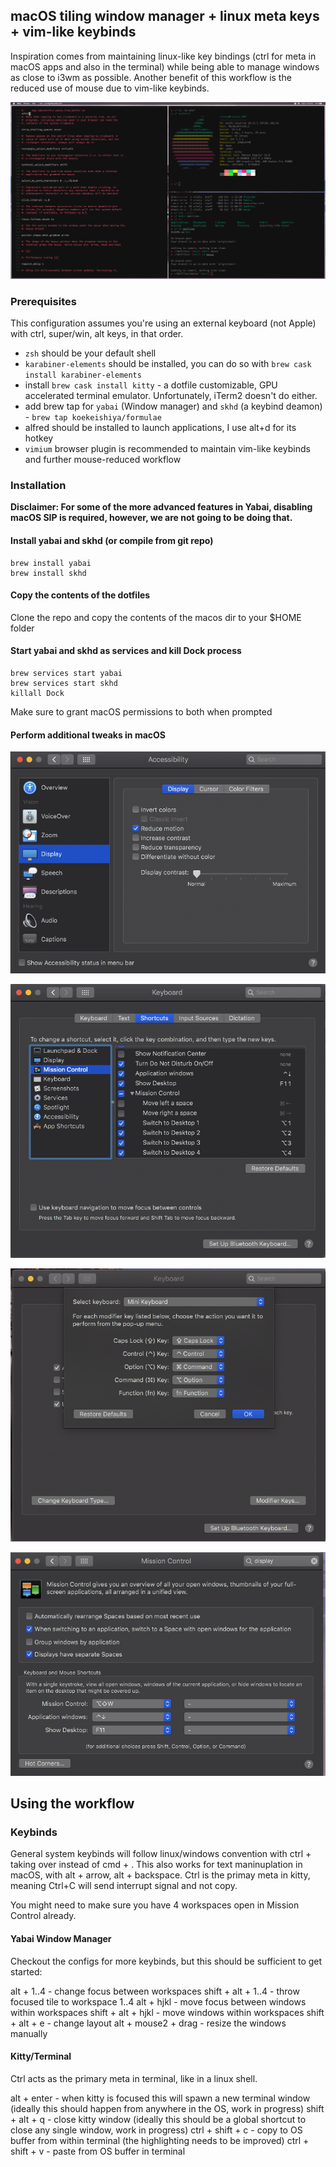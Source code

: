 ## macOS tiling window manager + linux meta keys + vim-like keybinds

Inspiration comes from maintaining linux-like key bindings (ctrl for meta in macOS apps and also in the terminal) while being able to manage windows as close to i3wm as possible. Another benefit of this workflow is the reduced use of mouse due to vim-like keybinds.  

<p align="center">
  <img src="https://raw.githubusercontent.com/vitaliko/dotfiles/main/macos/screenshots/scrot.png" alt="Yabai Window Manager">
</p>

### Prerequisites

This configuration assumes you're using an external keyboard (not Apple) with ctrl, super/win, alt keys, in that order. 

* `zsh` should be your default shell
* `karabiner-elements` should be installed, you can do so with `brew cask install karabiner-elements`
* install `brew cask install kitty` - a dotfile customizable, GPU accelerated terminal emulator. Unfortunately, iTerm2 doesn't do either. 
* add brew tap for `yabai` (Window manager) and `skhd` (a keybind deamon) - `brew tap koekeishiya/formulae`
* alfred should be installed to launch applications, I use alt+d for its hotkey
* `vimium` browser plugin is recommended to maintain vim-like keybinds and further mouse-reduced workflow

### Installation

__Disclaimer: For some of the more advanced features in Yabai, disabling macOS SIP is required, however, we are not going to be doing that.__

#### Install yabai and skhd (or compile from git repo)

```shell
brew install yabai
brew install skhd
```

#### Copy the contents of the dotfiles

Clone the repo and copy the contents of the macos dir to your $HOME folder

#### Start yabai and skhd as services and kill Dock process

```shell
brew services start yabai
brew services start skhd
killall Dock
```

Make sure to grant macOS permissions to both when prompted

#### Perform additional tweaks in macOS
<p align="center">
  <img src="https://raw.githubusercontent.com/vitaliko/dotfiles/main/macos/screenshots/accessibility_display.png" alt="Accessibility Display Settings">
</p>
<p align="center">
  <img src="https://raw.githubusercontent.com/vitaliko/dotfiles/main/macos/screenshots/keybinds_mission_control.png" alt="Mission Control Keybinds">
</p>
<p align="center">
  <img src="https://raw.githubusercontent.com/vitaliko/dotfiles/main/macos/screenshots/macos_meta_modifiers.png" alt="macOS meta keys modifiers">
</p>
<p align="center">
  <img src="https://raw.githubusercontent.com/vitaliko/dotfiles/main/macos/screenshots/mission_control_settings.png" alt="Mission Control Settings">
</p>

## Using the workflow

### Keybinds

General system keybinds will follow linux/windows convention with ctrl + <key> taking over instead of cmd + <key>. This also works for text maninuplation in macOS, with alt + arrow, alt + backspace. Ctrl is the primay meta in kitty, meaning Ctrl+C will send interrupt signal and not copy.
  
You might need to make sure you have 4 workspaces open in Mission Control already. 

#### Yabai Window Manager 

Checkout the configs for more keybinds, but this should be sufficient to get started:

alt + 1..4 - change focus between workspaces
shift + alt + 1..4 - throw focused tile to workspace 1..4
alt + hjkl - move focus between windows within workspaces
shift + alt + hjkl - move windows within workspaces
shift + alt + e - change layout
alt + mouse2 + drag - resize the windows manually


#### Kitty/Terminal

Ctrl acts as the primary meta in terminal, like in a linux shell. 

alt + enter - when kitty is focused this will spawn a new terminal window (ideally this should happen from anywhere in the OS, work in progress) 
shift + alt + q - close kitty window (ideally this should be a global shortcut to close any single window, work in progress)
ctrl + shift + c - copy to OS buffer from within terminal (the highlighting needs to be improved)
ctrl + shift + v - paste from OS buffer in terminal
